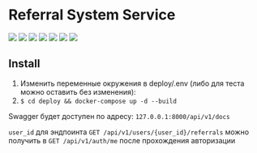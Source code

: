 # Referral System Service

![](https://img.shields.io/badge/Python-v3.10-green) ![](https://img.shields.io/badge/FastAPI-v0.115.8-blue) 
![](https://img.shields.io/badge/SQLAlchemy-v2.0-yellow) ![](https://img.shields.io/badge/PostgreSQL-v16-blue) 
![](https://img.shields.io/badge/Redis-v7.0-red) ![](https://img.shields.io/badge/Alembic-v2.0-violet) 
![](https://img.shields.io/badge/Docker-blue)


## Install
1. Изменить переменные окружения в deploy/.env (либо для теста можно оставить без изменения): 
2. `$ cd deploy && docker-compose up -d --build`

Swagger будет доступен по адресу: `127.0.0.1:8000/api/v1/docs`

`user_id` для эндпоинта `GET /api/v1/users/{user_id}/referrals` можно получить в `GET /api/v1/auth/me`
после прохождения авторизации


